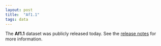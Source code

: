 ```yaml
---
layout: post
title:  "Af1.1"
tags: data
---
```


The <strong>Af1.1</strong> dataset was publicly released today. See
the [release
notes](https://malariagen.github.io/vector-data/af1/af1.1.html) for
more information.


